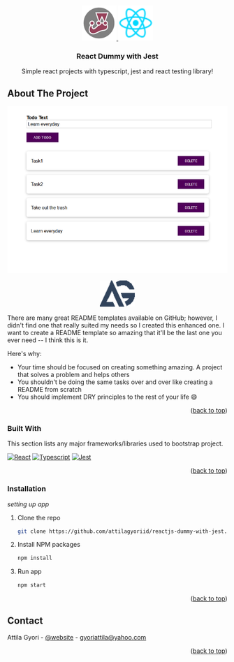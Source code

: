 <!-- PROJECT LOGO -->
<br />
<div align="center">
  <a href="https://github.com/othneildrew/Best-README-Template">
    <img src="images/logo.png" alt="Logo" width="80" height="80">
  </a>
  <a href="https://github.com/othneildrew/Best-README-Template">
    <img src="images/react.png" alt="Logo" width="80" height="80">
  </a>

  <h3 align="center">React Dummy with Jest</h3>

  <p align="center">
    Simple react projects with typescript, jest and react testing library!
    <br />

  </p>
</div>

<!-- ABOUT THE PROJECT -->

## About The Project

[![Product Name Screen Shot][product-screenshot]](https://example.com)

<p align="center">
<a href="https://github.com/othneildrew/Best-README-Template">
    <img src="images/ag.png" alt="Logo" width="80" height="60">
  </a>
  </p>

There are many great README templates available on GitHub; however, I didn't find one that really suited my needs so I created this enhanced one. I want to create a README template so amazing that it'll be the last one you ever need -- I think this is it.

Here's why:

- Your time should be focused on creating something amazing. A project that solves a problem and helps others
- You shouldn't be doing the same tasks over and over like creating a README from scratch
- You should implement DRY principles to the rest of your life :smile:

<p align="right">(<a href="#readme-top">back to top</a>)</p>

### Built With

This section lists any major frameworks/libraries used to bootstrap project.

[![React][React.js]][React-url]
[![Typescript][Typescript]][Typescript-url]
[![Jest][Jest]][Jest-url]

<p align="right">(<a href="#readme-top">back to top</a>)</p>

### Installation

_setting up app_

1. Clone the repo
   ```sh
   git clone https://github.com/attilagyoriid/reactjs-dummy-with-jest.git
   ```
2. Install NPM packages
   ```sh
   npm install
   ```
3. Run app
   ```sh
   npm start
   ```

<p align="right">(<a href="#readme-top">back to top</a>)</p>

<!-- CONTACT -->

## Contact

Attila Gyori - [@website](https://attila-gyori.com) - gyoriattila@yahoo.com

<p align="right">(<a href="#readme-top">back to top</a>)</p>

<!-- MARKDOWN LINKS & IMAGES -->
<!-- https://www.markdownguide.org/basic-syntax/#reference-style-links -->

[contributors-shield]: https://img.shields.io/github/contributors/othneildrew/Best-README-Template.svg?style=for-the-badge
[contributors-url]: https://github.com/othneildrew/Best-README-Template/graphs/contributors
[forks-shield]: https://img.shields.io/github/forks/othneildrew/Best-README-Template.svg?style=for-the-badge
[forks-url]: https://github.com/othneildrew/Best-README-Template/network/members
[stars-shield]: https://img.shields.io/github/stars/othneildrew/Best-README-Template.svg?style=for-the-badge
[stars-url]: https://github.com/othneildrew/Best-README-Template/stargazers
[issues-shield]: https://img.shields.io/github/issues/othneildrew/Best-README-Template.svg?style=for-the-badge
[issues-url]: https://github.com/othneildrew/Best-README-Template/issues
[license-shield]: https://img.shields.io/github/license/othneildrew/Best-README-Template.svg?style=for-the-badge
[license-url]: https://github.com/othneildrew/Best-README-Template/blob/master/LICENSE.txt
[linkedin-shield]: https://img.shields.io/badge/-LinkedIn-black.svg?style=for-the-badge&logo=linkedin&colorB=555
[linkedin-url]: https://linkedin.com/in/othneildrew
[product-screenshot]: images/screenshot.png
[React.js]: https://img.shields.io/badge/React-20232A?style=for-the-badge&logo=react&logoColor=61DAFB
[React-url]: https://reactjs.org/
[Jest]: https://img.shields.io/badge/-jest-%23C21325?style=for-the-badge&logo=jest&logoColor=white
[Jest-url]: https://jestjs.io/
[Typescript]: https://img.shields.io/badge/typescript-%23007ACC.svg?style=for-the-badge&logo=typescript&logoColor=white
[Typescript-url]: https://www.typescriptlang.org/

